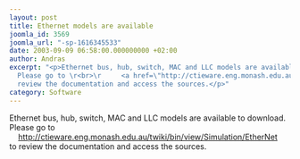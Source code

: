 ```yaml
---
layout: post
title: Ethernet models are available
joomla_id: 3569
joomla_url: "-sp-1616345533"
date: 2003-09-09 06:58:00.000000000 +02:00
author: Andras
excerpt: "<p>Ethernet bus, hub, switch, MAC and LLC models are available to download.
  Please go to \r<br>\r     <a href=\"http://ctieware.eng.monash.edu.au/twiki/bin/view/Simulation/EtherNet\">http://ctieware.eng.monash.edu.au/twiki/bin/view/Simulation/EtherNet</a>\r<br>\rto
  review the documentation and access the sources.</p>"
category: Software
---
```

<p>Ethernet bus, hub, switch, MAC and LLC models are available to download. Please go to
<br>
     <a href="http://ctieware.eng.monash.edu.au/twiki/bin/view/Simulation/EtherNet">http://ctieware.eng.monash.edu.au/twiki/bin/view/Simulation/EtherNet</a>
<br>
to review the documentation and access the sources.</p>

